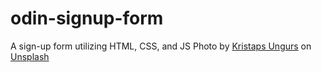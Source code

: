 # odin-signup-form
A sign-up form utilizing HTML, CSS, and JS
Photo by <a href="https://unsplash.com/@kristapsungurs?utm_source=unsplash&utm_medium=referral&utm_content=creditCopyText">Kristaps Ungurs</a> on <a href="https://unsplash.com/?utm_source=unsplash&utm_medium=referral&utm_content=creditCopyText">Unsplash</a>

